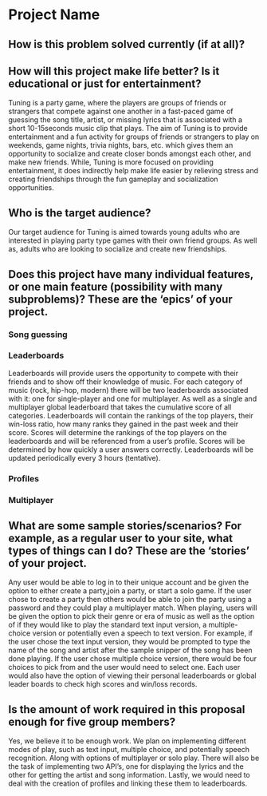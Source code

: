 # Project Name

## How is this problem solved currently (if at all)?

## How will this project make life better? Is it educational or just for entertainment?

Tuning is a party game, where the players are groups of friends or strangers that compete against one another in a fast-paced game of guessing the song title, artist, or missing lyrics that is associated with a short 10-15seconds music clip that plays. The aim of Tuning is to provide entertainment and a fun activity for groups of friends or strangers to play on weekends, game nights, trivia nights, bars, etc. which gives them an opportunity to socialize and create closer bonds amongst each other, and make new friends. While, Tuning is more focused on providing entertainment, it does indirectly help make life easier by relieving stress and creating friendships through the fun gameplay and socialization opportunities.

## Who is the target audience?

Our target audience for Tuning is aimed towards young adults who are interested in playing party type games with their own friend groups. As well as, adults who are looking to socialize and create new friendships.

## Does this project have many individual features, or one main feature (possibility with many subproblems)? These are the ‘epics’ of your project.

### Song guessing

### Leaderboards
Leaderboards will provide users the opportunity to compete with their friends and to show off their knowledge of music. For each category of music (rock, hip-hop, modern) there will be two leaderboards associated with it: one for single-player and one for multiplayer. As well as a single and multiplayer global leaderboard that takes the cumulative score of all categories.  Leaderboards will contain the rankings of the top players, their win-loss ratio, how many ranks they gained in the past week and their score. Scores will determine the rankings of the top players on the leaderboards and will be referenced from a user’s profile. Scores will be determined by how quickly a user answers correctly. Leaderboards will be updated periodically every 3 hours (tentative).

### Profiles

### Multiplayer

## What are some sample stories/scenarios? For example, as a regular user to your site, what types of things can I do? These are the ‘stories’ of your project.

Any user would be able to log in to their unique account and be given the option to either create a party,join a party, or start a solo game. If the user chose to create a party then others would be able to join the party using a password and they could play a multiplayer match. When playing, users will be given the option to pick their genre or era of music as well as the option of if they would like to play the standard text input version,  a multiple-choice version or potentially even a speech to text version. For example, if the user chose the text input version, they would be prompted to type the name of the song and artist after the sample snipper of the song has been done playing. If the user chose multiple choice version, there would be four choices to pick from and the user would need to select one. Each user would also have the option of viewing their personal leaderboards or global leader boards to check high scores and win/loss records.


## Is the amount of work required in this proposal enough for five group members?

Yes, we believe it to be enough work. We plan on implementing different modes of play, such as text input, multiple choice, and potentially speech recognition. Along with options of multiplayer or solo play. There will also be the task of implementing two API’s, one for displaying the lyrics and the other for getting the artist and song information. Lastly, we would need to deal with the creation of profiles and linking these them to leaderboards.

